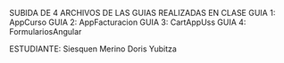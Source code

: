 SUBIDA DE 4 ARCHIVOS DE LAS GUIAS REALIZADAS EN CLASE
GUIA 1: AppCurso
GUIA 2: AppFacturacion
GUIA 3: CartAppUss
GUIA 4: FormulariosAngular

ESTUDIANTE: Siesquen Merino Doris Yubitza
